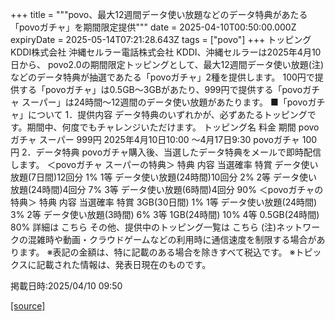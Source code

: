 +++
title = """povo、最大12週間データ使い放題などのデータ特典があたる「povoガチャ」を期間限定提供"""
date = 2025-04-10T00:50:00.000Z
expiryDate = 2025-05-14T07:21:28.643Z
tags = ["povo"]
+++
トッピング KDDI株式会社 沖縄セルラー電話株式会社 KDDI、沖縄セルラーは2025年4月10日から、 povo2.0の期間限定トッピングとして、最大12週間データ使い放題(注)などのデータ特典が抽選であたる「povoガチャ」2種を提供します。 100円で提供する「povoガチャ」は0.5GB～3GBがあたり、999円で提供する「povoガチャ スーパー」は24時間～12週間のデータ使い放題があたります。 ■「povoガチャ」について 1．提供内容 データ特典のいずれかが、必ずあたるトッピングです。期間中、何度でもチャレンジいただけます。 トッピング名 料金 期間 povoガチャ スーパー 999円 2025年4月10日10:00 ～4月17日9:30 povoガチャ 100円 2．データ特典 povoガチャ購入後、当選したデータ特典をメールで即時配信します。 ＜povoガチャ スーパーの特典＞ 特典 内容 当選確率 特賞 データ使い放題(7日間)12回分 1% 1等 データ使い放題(24時間)10回分 2% 2等 データ使い放題(24時間)4回分 7% 3等 データ使い放題(6時間)4回分 90% ＜povoガチャの特典＞ 特典 内容 当選確率 特賞 3GB(30日間) 1% 1等 データ使い放題(24時間) 3% 2等 データ使い放題(3時間) 6% 3等 1GB(24時間) 10% 4等 0.5GB(24時間) 80% 詳細は こちら その他、提供中のトッピング一覧は こちら (注)ネットワークの混雑時や動画・クラウドゲームなどの利用時に通信速度を制限する場合があります。 ※表記の金額は、特に記載のある場合を除きすべて税込です。 ※トピックスに記載された情報は、発表日現在のものです。

掲載日時:2025/04/10 09:50

[[source]](https://povo.jp/news/newsrelease/20250410_02/)
